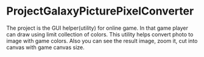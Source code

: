 # ProjectGalaxyPicturePixelConverter
The project is the GUI helper(utility) for online game. In that game player can draw using limit collection of colors. This utility helps convert photo to image with game colors. Also you can see the result image, zoom it, cut into canvas with game canvas size.
